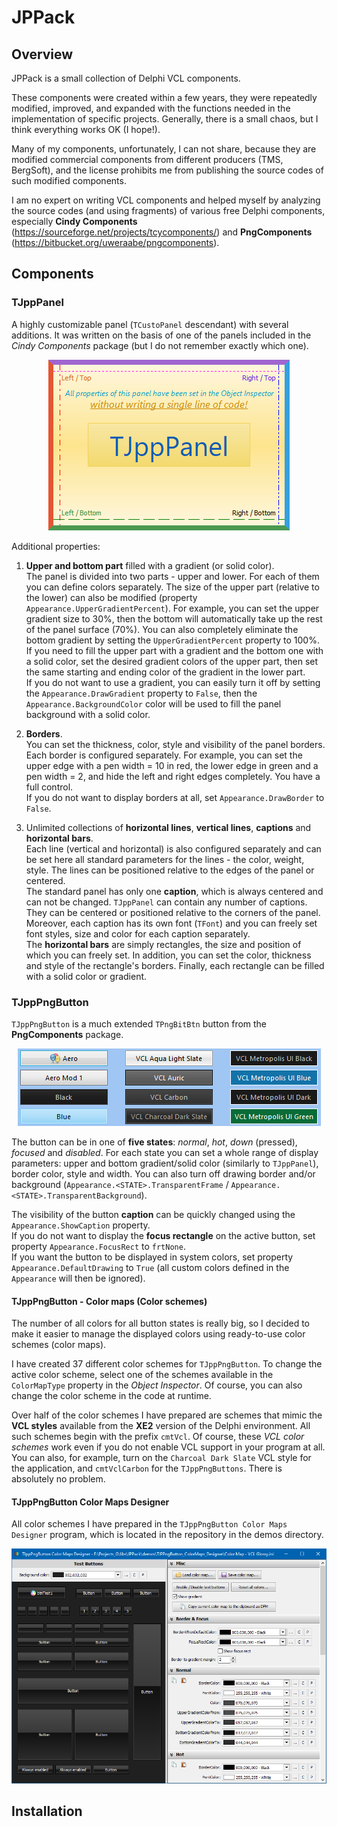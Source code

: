 # JPPack 

## Overview

JPPack is a small collection of Delphi VCL components.

These components were created within a few years, they were repeatedly modified, improved, and expanded with the functions needed in the implementation of specific projects. Generally, there is a small chaos, but I think everything works OK (I hope!).

Many of my components, unfortunately, I can not share, because they are modified commercial components from different producers (TMS, BergSoft), and the license prohibits me from publishing the source codes of such modified components.

I am no expert on writing VCL components and helped myself by analyzing the source codes (and using fragments) of various free Delphi components, especially **Cindy Components** (https://sourceforge.net/projects/tcycomponents/) and **PngComponents** (https://bitbucket.org/uweraabe/pngcomponents).


## Components

### TJppPanel

A highly customizable panel (`TCustoPanel` descendant) with several additions. It was written on the basis of one of the panels included in the *Cindy Components* package (but I do not remember exactly which one).  

<p align="center">
<img src="JppPanel.png">
</p>

Additional properties: 
1. **Upper and bottom part** filled with a gradient (or solid color).  
The panel is divided into two parts - upper and lower. For each of them you can define colors separately. The size of the upper part (relative to the lower) can also be modified (property `Appearance.UpperGradientPercent`). For example, you can set the upper gradient size to 30%, then the bottom will automatically take up the rest of the panel surface (70%). You can also completely eliminate the bottom gradient by setting the `UpperGradientPercent` property to 100%.  
If you need to fill the upper part with a gradient and the bottom one with a solid color, set the desired gradient colors of the upper part, then set the same starting and ending color of the gradient in the lower part.  
If you do not want to use a gradient, you can easily turn it off by setting the `Appearance.DrawGradient` property to `False`, then the `Appearance.BackgroundColor` color will be used to fill the panel background with a solid color.

1. **Borders**.  
You can set the thickness, color, style and visibility of the panel borders. Each border is configured separately. For example, you can set the upper edge with a pen width = 10 in red, the lower edge in green and a pen width = 2, and hide the left and right edges completely. You have a full control.  
If you do not want to display borders at all, set `Appearance.DrawBorder` to `False`.

1. Unlimited collections of **horizontal lines**, **vertical lines**, **captions** and **horizontal bars**.  
Each line (vertical and horizontal) is also configured separately and can be set here all standard parameters for the lines - the color, weight, style. The lines can be positioned relative to the edges of the panel or centered.  
The standard panel has only one **caption**, which is always centered and can not be changed. `TJppPanel` can contain any number of captions. They can be centered or positioned relative to the corners of the panel. Moreover, each caption has its own font (`TFont`) and you can freely set font styles, size and color for each caption separately.  
The **horizontal bars** are simply rectangles, the size and position of which you can freely set. In addition, you can set the color, thickness and style of the rectangle's borders. Finally, each rectangle can be filled with a solid color or gradient.

### TJppPngButton

`TJppPngButton` is a much extended `TPngBitBtn` button from the **PngComponents** package.  

<p align="center">
<img src="JppPngButtons.png">
</p>

The button can be in one of **five states**: *normal*, *hot*, *down* (pressed), *focused* and *disabled*. For each state you can set a whole range of display parameters: upper and bottom gradient/solid color (similarly to `TJppPanel`), border color, style and width. You can also turn off drawing border and/or background (`Appearance.<STATE>.TransparentFrame` / `Appearance.<STATE>.TransparentBackground`).

The visibility of the button **caption** can be quickly changed using the `Appearance.ShowCaption` property.  
If you do not want to display the **focus rectangle** on the active button, set property `Appearance.FocusRect` to `frtNone`.  
If you want the button to be displayed in system colors, set property `Appearance.DefaultDrawing` to `True` (all custom colors defined in the `Appearance` will then be ignored).

#### TJppPngButton - Color maps (Color schemes)

The number of all colors for all button states is really big, so I decided to make it easier to manage the displayed colors using ready-to-use color schemes (color maps).

I have created 37 different color schemes for `TJppPngButton`. To change the active color scheme, select one of the schemes available in the `ColorMapType` property in the *Object Inspector*. Of course, you can also change the color scheme in the code at runtime.

Over half of the color schemes I have prepared are schemes that mimic the **VCL styles** available from the **XE2** version of the Delphi environment. All such schemes begin with the prefix `cmtVcl`. Of course, these *VCL color schemes* work even if you do not enable VCL support in your program at all. You can also, for example, turn on the `Charcoal Dark Slate` VCL style for the application, and `cmtVclCarbon` for the `TJppPngButtons`. There is absolutely no problem.

#### TJppPngButton Color Maps Designer
All color schemes I have prepared in the `TJppPngButton Color Maps Designer` program, which is located in the repository in the demos directory.

<p align="center">
<img src="JppPngButton_ColorMapsDesigner.png">
</p>






## Installation



